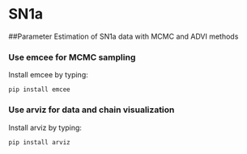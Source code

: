 # SN1a

##Parameter Estimation of SN1a data with MCMC and ADVI methods

### Use emcee for MCMC sampling
 Install emcee by typing:
 
 ```
pip install emcee
```

### Use arviz for data and chain visualization
 Install arviz by typing:
 
 ```
pip install arviz
```
